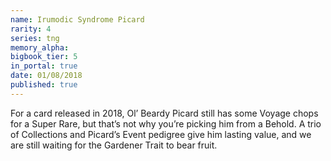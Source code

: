 ```yaml
---
name: Irumodic Syndrome Picard
rarity: 4
series: tng
memory_alpha:
bigbook_tier: 5
in_portal: true
date: 01/08/2018
published: true
---
```


For a card released in 2018, Ol’ Beardy Picard still has some Voyage chops for a Super Rare, but that’s not why you’re picking him from a Behold. A trio of Collections and Picard’s Event pedigree give him lasting value, and we are still waiting for the Gardener Trait to bear fruit.
